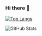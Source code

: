 ### Hi there 👋

<!--
**rknapp3000/rknapp3000** is a ✨ _special_ ✨ repository because its `README.md` (this file) appears on your GitHub profile.

Here are some ideas to get you started:

- 🔭 I’m currently working on ...
- 🌱 I’m currently learning ...
- 👯 I’m looking to collaborate on ...
- 🤔 I’m looking for help with ...
- 💬 Ask me about ...
- 📫 How to reach me: ...
- 😄 Pronouns: ...
- ⚡ Fun fact: ...
-->

[![Top Langs](https://github-readme-stats.vercel.app/api/top-langs/?username=rknapp3000)](https://github.com/rknapp3000/github-readme-stats)

![GitHub Stats](https://github-readme-stats.vercel.app/api?username=rknapp3000&theme=radical)
